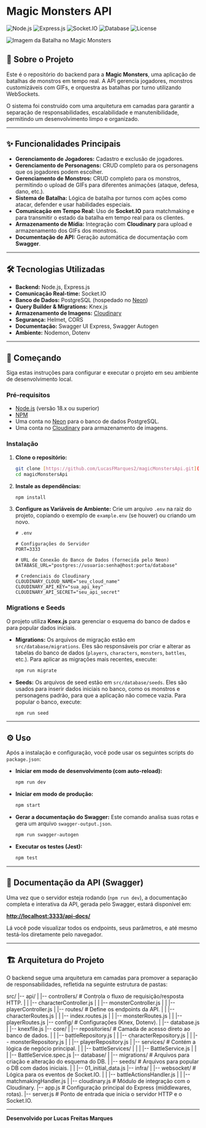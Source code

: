 # Magic Monsters API
![Node.js](https://img.shields.io/badge/Node.js-18.x-brightgreen) ![Express.js](https://img.shields.io/badge/Framework-Express.js-blue) ![Socket.IO](https://img.shields.io/badge/Real--Time-Socket.IO-yellow) ![Database](https://img.shields.io/badge/Database-PostgreSQL-blueviolet) ![License](https://img.shields.io/badge/License-ISC-lightgrey)

![Imagem da Batalha no Magic Monsters](http://googleusercontent.com/file_content/0)

## 📄 Sobre o Projeto

Este é o repositório do backend para a **Magic Monsters**, uma aplicação de batalhas de monstros em tempo real. A API gerencia jogadores, monstros customizáveis com GIFs, e orquestra as batalhas por turno utilizando WebSockets.

O sistema foi construído com uma arquitetura em camadas para garantir a separação de responsabilidades, escalabilidade e manutenibilidade, permitindo um desenvolvimento limpo e organizado.

---

## ✨ Funcionalidades Principais

-   **Gerenciamento de Jogadores:** Cadastro e exclusão de jogadores.
-   **Gerenciamento de Personagens:** CRUD completo para os personagens que os jogadores podem escolher.
-   **Gerenciamento de Monstros:** CRUD completo para os monstros, permitindo o upload de GIFs para diferentes animações (ataque, defesa, dano, etc.).
-   **Sistema de Batalha:** Lógica de batalha por turnos com ações como atacar, defender e usar habilidades especiais.
-   **Comunicação em Tempo Real:** Uso de **Socket.IO** para matchmaking e para transmitir o estado da batalha em tempo real para os clientes.
-   **Armazenamento de Mídia:** Integração com **Cloudinary** para upload e armazenamento dos GIFs dos monstros.
-   **Documentação de API:** Geração automática de documentação com **Swagger**.

---

## 🛠️ Tecnologias Utilizadas

-   **Backend:** Node.js, Express.js
-   **Comunicação Real-time:** Socket.IO
-   **Banco de Dados:** PostgreSQL (hospedado no [Neon](https://neon.tech/))
-   **Query Builder & Migrations:** Knex.js
-   **Armazenamento de Imagens:** [Cloudinary](https://cloudinary.com/)
-   **Segurança:** Helmet, CORS
-   **Documentação:** Swagger UI Express, Swagger Autogen
-   **Ambiente:** Nodemon, Dotenv

---

## 🚀 Começando

Siga estas instruções para configurar e executar o projeto em seu ambiente de desenvolvimento local.

### Pré-requisitos

-   [Node.js](https://nodejs.org/) (versão 18.x ou superior)
-   [NPM](https://www.npmjs.com/)
-   Uma conta no [Neon](https://neon.tech/) para o banco de dados PostgreSQL.
-   Uma conta no [Cloudinary](https://cloudinary.com/) para armazenamento de imagens.

### Instalação

1.  **Clone o repositório:**
    ```bash
    git clone [https://github.com/LucasFMarques2/magicMonstersApi.git](https://github.com/LucasFMarques2/magicMonstersApi.git)
    cd magicMonstersApi
    ```

2.  **Instale as dependências:**
    ```bash
    npm install
    ```

3.  **Configure as Variáveis de Ambiente:**
    Crie um arquivo `.env` na raiz do projeto, copiando o exemplo de `example.env` (se houver) ou criando um novo.

    ```
    # .env

    # Configurações do Servidor
    PORT=3333

    # URL de Conexão do Banco de Dados (fornecida pelo Neon)
    DATABASE_URL="postgres://usuario:senha@host:porta/database"

    # Credenciais do Cloudinary
    CLOUDINARY_CLOUD_NAME="seu_cloud_name"
    CLOUDINARY_API_KEY="sua_api_key"
    CLOUDINARY_API_SECRET="seu_api_secret"
    ```

### Migrations e Seeds

O projeto utiliza **Knex.js** para gerenciar o esquema do banco de dados e para popular dados iniciais.

-   **Migrations:** Os arquivos de migração estão em `src/database/migrations`. Eles são responsáveis por criar e alterar as tabelas do banco de dados (`players`, `characters`, `monsters`, `battles`, etc.). Para aplicar as migrações mais recentes, execute:
    ```bash
    npm run migrate
    ```

-   **Seeds:** Os arquivos de seed estão em `src/database/seeds`. Eles são usados para inserir dados iniciais no banco, como os monstros e personagens padrão, para que a aplicação não comece vazia. Para popular o banco, execute:
    ```bash
    npm run seed
    ```

---

## ⚙️ Uso

Após a instalação e configuração, você pode usar os seguintes scripts do `package.json`:

-   **Iniciar em modo de desenvolvimento (com auto-reload):**
    ```bash
    npm run dev
    ```

-   **Iniciar em modo de produção:**
    ```bash
    npm start
    ```

-   **Gerar a documentação do Swagger:**
    Este comando analisa suas rotas e gera um arquivo `swagger-output.json`.
    ```bash
    npm run swagger-autogen
    ```

-   **Executar os testes (Jest):**
    ```bash
    npm test
    ```

---

## 📝 Documentação da API (Swagger)

Uma vez que o servidor esteja rodando (`npm run dev`), a documentação completa e interativa da API, gerada pelo Swagger, estará disponível em:

**[http://localhost:3333/api-docs/](http://localhost:3333/api-docs/)**

Lá você pode visualizar todos os endpoints, seus parâmetros, e até mesmo testá-los diretamente pelo navegador.

---

## 🏗️ Arquitetura do Projeto

O backend segue uma arquitetura em camadas para promover a separação de responsabilidades, refletida na seguinte estrutura de pastas:


src/
|-- api/
|   |-- controllers/        # Controla o fluxo de requisição/resposta HTTP.
|   |   |-- characterController.js
|   |   |-- monsterController.js
|   |   |-- playerController.js
|   |-- routes/             # Define os endpoints da API.
|   |   |-- characterRoutes.js
|   |   |-- index.routes.js
|   |   |-- monsterRoutes.js
|   |   |-- playerRoutes.js
|-- config/                 # Configurações (Knex, Dotenv).
|   |-- database.js
|   |-- knexfile.js
|-- core/
|   |-- repositories/       # Camada de acesso direto ao banco de dados.
|   |   |-- battleRepository.js
|   |   |-- characterRepository.js
|   |   |-- monsterRepository.js
|   |   |-- playerRepository.js
|   |-- services/           # Contém a lógica de negócio principal.
|   |   |-- battleServices/
|   |   |   |-- BattleService.js
|   |   |   |-- BattleService.spec.js
|-- database/
|   |-- migrations/         # Arquivos para criação e alteração do esquema do DB.
|   |-- seeds/              # Arquivos para popular o DB com dados iniciais.
|   |   |-- 01_initial_data.js
|-- infra/
|   |-- websocket/          # Lógica para os eventos de Socket.IO.
|   |   |-- battleActionsHandler.js
|   |   |-- matchmakingHandler.js
|   |-- cloudinary.js       # Módulo de integração com o Cloudinary.
|-- app.js                  # Configuração principal do Express (middlewares, rotas).
|-- server.js               # Ponto de entrada que inicia o servidor HTTP e o Socket.IO.


---
**Desenvolvido por Lucas Freitas Marques**
